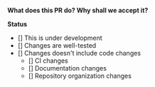 **What does this PR do? Why shall we accept it?**

**Status**
- [] This is under development
- [] Changes are well-tested
- [] Changes doesn't include code changes
  - [] CI changes
  - [] Documentation changes
  - [] Repository organization changes
